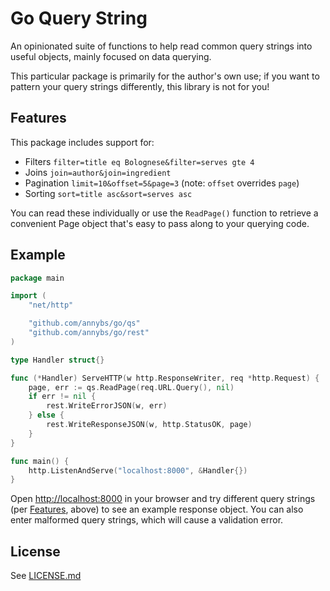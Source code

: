 # Go Query String

An opinionated suite of functions to help read common query strings into useful objects, mainly focused on data querying.

This particular package is primarily for the author's own use; if you want to pattern your query strings differently, this library is not for you!

## Features

This package includes support for:

- Filters `filter=title eq Bolognese&filter=serves gte 4`
- Joins `join=author&join=ingredient`
- Pagination `limit=10&offset=5&page=3` (note: `offset` overrides `page`)
- Sorting `sort=title asc&sort=serves asc`

You can read these individually or use the `ReadPage()` function to retrieve a convenient Page object that's easy to pass along to your querying code.

## Example

```go
package main

import (
	"net/http"

	"github.com/annybs/go/qs"
	"github.com/annybs/go/rest"
)

type Handler struct{}

func (*Handler) ServeHTTP(w http.ResponseWriter, req *http.Request) {
	page, err := qs.ReadPage(req.URL.Query(), nil)
	if err != nil {
		rest.WriteErrorJSON(w, err)
	} else {
		rest.WriteResponseJSON(w, http.StatusOK, page)
	}
}

func main() {
	http.ListenAndServe("localhost:8000", &Handler{})
}
```

Open <http://localhost:8000> in your browser and try different query strings (per [Features](#features), above) to see an example response object. You can also enter malformed query strings, which will cause a validation error.

## License

See [LICENSE.md](./LICENSE.md)
